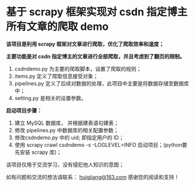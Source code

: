 # 基于 scrapy 框架实现对 csdn 指定博主所有文章的爬取 demo



**该项目是利用 scrapy 框架对文章进行爬取，优化了爬取效率和速度；**

**主要功能是对 csdn 指定博主的文章进行全部爬取，并且考虑到了翻页的限制。**



1. csdndemo.py 为主要的爬取脚本，设置了爬取的规则；
2. items.py 定义了爬取信息接受对象；
3. pipelines.py 定义了后续对数据的处理，此项目中主要是将数据存储至数据库中；
4. setting.py 是相关的设置参数。



**启动项目步骤：**

1. 建立 MySQL 数据库， 并根据建表语句建表；
2. 修改 pipelines.py 中数据库的相关配置参数；
3. 修改csdndemo.py 中的 uid; 即指定用户的 ID；
4. 使用 scrapy crawl csdndemo -s -LOGLEVEL=INFO 启动项目；(python要先安装 scrapy 库)；



该项目仅用于交流学习，没有侵犯他人知识的意图；

如有问题和交流的想法请联系： huigjiang@163.com 感谢您的阅读和支持！
